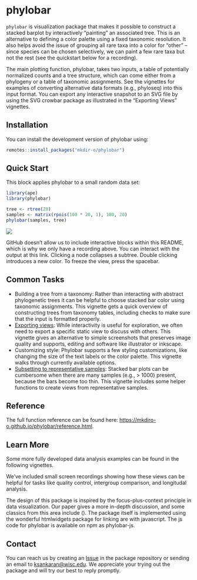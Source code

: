 
# phylobar

`phylobar` is visualization package that makes it possible to construct
a stacked barplot by interactively “painting” an associated tree. This
is an alternative to defining a color palette using a fixed taxonomic
resolution. It also helps avoid the issue of grouping all rare taxa into
a color for “other” – since species can be chosen selectively, we can
paint a few rare taxa but not the rest (see the quickstart below for a
recording).

The main plotting function, phylobar, takes two inputs, a table of
potentially normalized counts and a tree structure, which can come
either from a phylogeny or a table of taxonomic assignments. See the
vignettes for examples of converting alternative data formats (e.g.,
phyloseq) into this input format. You can export any interactive
snapshot to an SVG file by using the SVG crowbar package as illustrated
in the “Exporting Views” vignettes.

## Installation

You can install the development version of phylobar using:

``` r
remotes::install_packages("mkdir-o/phylobar")
```

## Quick Start

This block applies phylobar to a small random data set:

``` r
library(ape)
library(phylobar)

tree <- rtree(20)
samples <- matrix(rpois(100 * 20, 1), 100, 20)
phylobar(samples, tree)
```

![](https://raw.githubusercontent.com/krisrs1128/LSLab/main/assets/img/rtree_recording.gif)

GitHub doesn’t allow us to include interactive blocks within this
README, which is why we only have a recording above. You can interact
with the output at this link. Clicking a node collapses a subtree.
Double clicking introduces a new color. To freeze the view, press the
spacebar.

## Common Tasks

- Building a tree from a taxonomy: Rather than interacting with abstract
  phylogenetic trees it can be helpful to choose stacked bar color using
  taxonomic assignments. This vignette gets a quick overview of
  constructing trees from taxonomy tables, including checks to make sure
  that the input is formatted properly.
- [Exporting
  views](https://mkdiro-o.github.io/phylobar/articles/exporting.html):
  While interactivity is useful for exploration, we often need to export
  a specific static view to discuss with others. This vignette gives an
  alternative to simple screenshots that preserves image quality and
  supports, editing and software like illustrator or inkscape.
- Customizing style: Phylobar supports a few styling customizations,
  like changing the size of the text labels or the color palette. This
  vignette walks through currently available options.
- [Subsetting to representative
  samples](https://mkdiro-o.github.io/phylobar/reference/subset_cluster.html):
  Stacked bar plots can be cumbersome when there are many samples (e.g.,
  \> 1000) present, because the bars become too thin. This vignette
  includes some helper functions to create views from representative
  samples.

## Reference

The full function reference can be found here:
<https://mkdiro-o.github.io/phylobar/reference.html>.

## Learn More

Some more fully developed data analysis examples can be found in the
following vignettes.

We’ve included small screen recordings showing how these views can be
helpful for tasks like quality control, intergroup comparison, and
longitudal analysis.

The design of this package is inspired by the focus-plus-context
principle in data visualization. Our paper gives a more in-depth
discussion, and some classics from this area include (). The package
itself is implemented using the wonderful htmlwidgets package for
linking are with javascript. The js code for phylobar is available on
npm as phylobar-js.

## Contact

You can reach us by creating an
[Issue](https://github.com/mkdiro-O/phylobar/issues) in the package
repository or sending an email to <ksankaran@wisc.edu>. We appreciate
your trying out the package and will try our best to reply promptly.
